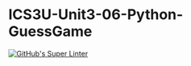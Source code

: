 # ICS3U-Unit3-06-Python-GuessGame

[![GitHub's Super Linter](https://github.com/dbcalitis/ICS3U-Unit3-06-Python-GuessGame/workflows/GitHub's%20Super%20Linter/badge.svg)](https://github.com/dbcalitis/ICS3U-Unit3-06-Python-GuessGame/actions)
